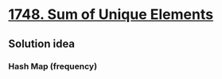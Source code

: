 # [1748. Sum of Unique Elements](https://leetcode.com/problems/sum-of-unique-elements/description/)

## Solution idea
### Hash Map (frequency)